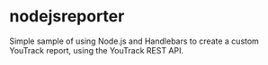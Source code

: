 nodejsreporter
==============

Simple sample of using Node.js and Handlebars to create a custom YouTrack report, using the YouTrack REST API.